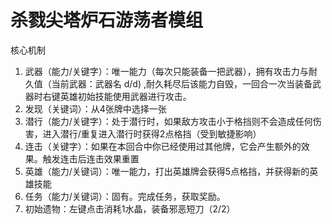 # 杀戮尖塔炉石游荡者模组

核心机制

1. 武器（能力/关键字）：唯一能力（每次只能装备一把武器），拥有攻击力与耐久值（当前武器：武器名 d/d)
   ,耐久耗尽后该能力自毁，一回合一次当装备武器时右键英雄初始技能使用武器进行攻击。
2. 发现（关键词）：从4张牌中选择一张
3. 潜行（能力/关键字）：处于潜行时，如果敌方攻击小于格挡则不会造成任何伤害，进入潜行/重复进入潜行时获得2点格挡（受到敏捷影响）
4. 连击（关键字）：如果在本回合中你已经使用过其他牌，它会产生额外的效果。触发连击后连击效果重置
5. 英雄（能力/关键词）：唯一能力，打出英雄牌会获得5点格挡，并获得新的英雄技能
5. 任务（能力/关键词）：固有。完成任务，获取奖励。
1. 初始遗物：左键点击消耗1水晶，装备邪恶短刀（2/2）



